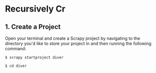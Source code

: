 # Recursively Cr
## 1. Create a Project
Open your terminal and create a Scrapy project by navigating to the directory you'd like to store your project in and then running the following command:

`$ scrapy startproject diver`

`$ cd diver`
